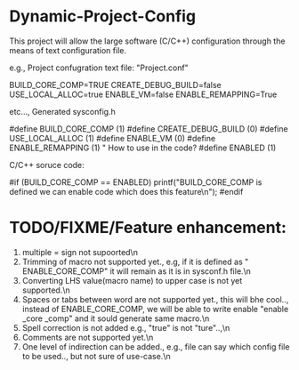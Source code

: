 # Dynamic-Project-Config
This project will allow the large software (C/C++) configuration through the means of text configuration file.

e.g.,
Project confugration text file:
"Project.conf"

BUILD_CORE_COMP=TRUE
CREATE_DEBUG_BUILD=false
USE_LOCAL_ALLOC=true
ENABLE_VM=false
ENABLE_REMAPPING=True

etc...,
Generated sysconfig.h

\#define BUILD_CORE_COMP    (1)
#define CREATE_DEBUG_BUILD    (0)
#define USE_LOCAL_ALLOC    (1)
#define ENABLE_VM    (0)
#define ENABLE_REMAPPING    (1)
"
How to use in the code?
#define	ENABLED	(1)

C/C++ soruce code:

#if (BUILD_CORE_COMP == ENABLED)
	printf("BUILD_CORE_COMP is defined we can enable code which does this feature\n");
#endif



TODO/FIXME/Feature enhancement:
=================================
1)  multiple = sign not supoorted\n
2) Trimming of macro not supported yet., e.g, if it is defined as "    ENABLE_CORE_COMP" it will remain as it is in sysconf.h file.\n
3) Converting LHS value(macro name) to upper case is not yet supported.\n
4) Spaces or tabs between word are not supported yet., this will bhe cool.., instead of ENABLE_CORE_COMP, we will be able to write enable  "enable _core   _comp" and it sould generate same macro.\n
5) Spell correction is not added e.g., "true" is not "ture"..,\n
6) Comments are not supported yet.\n
7) One level of indirection can be added., e.g., file can say which config file to be used.., but not sure of use-case.\n

